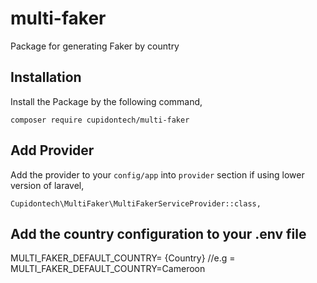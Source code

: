 # multi-faker
Package for generating Faker by country

## Installation

Install the Package by the following command,

    composer require cupidontech/multi-faker

## Add Provider

Add the provider to your `config/app` into `provider` section if using lower version of laravel,

    Cupidontech\MultiFaker\MultiFakerServiceProvider::class,

## Add the country configuration to your .env file

MULTI_FAKER_DEFAULT_COUNTRY= {Country}
//e.g = MULTI_FAKER_DEFAULT_COUNTRY=Cameroon


